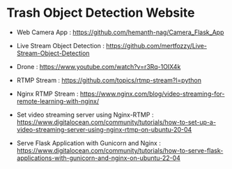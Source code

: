 # Trash Object Detection Website

- Web Camera App : https://github.com/hemanth-nag/Camera_Flask_App
- Live Stream Object Detection : https://github.com/mertfozzy/Live-Stream-Object-Detection
- Drone : https://www.youtube.com/watch?v=r3Rq-1OIX4k
- RTMP Stream : https://github.com/topics/rtmp-stream?l=python
- Nginx RTMP Stream : https://www.nginx.com/blog/video-streaming-for-remote-learning-with-nginx/

- Set video streaming server using Nginx-RTMP : https://www.digitalocean.com/community/tutorials/how-to-set-up-a-video-streaming-server-using-nginx-rtmp-on-ubuntu-20-04

- Serve Flask Application with Gunicorn and Nginx : https://www.digitalocean.com/community/tutorials/how-to-serve-flask-applications-with-gunicorn-and-nginx-on-ubuntu-22-04

